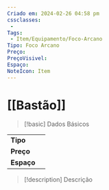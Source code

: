 ```yaml
---
Criado em: 2024-02-26 04:58 pm
cssclasses:
 - 
Tags:
 - Item/Equipamento/Foco-Arcano
Tipo: Foco Arcano
Preço: 
PreçoVisivel: 
Espaço: 
NoteIcon: Item
---
```

# [[Bastão]]

> [!basic] Dados Básicos
> 
|            |     |
| ---------- |:---:|
| **Tipo**   |     |
| **Preço**  |     |
| **Espaço** |     |
>
 
> [!description] Descrição
> 
>
